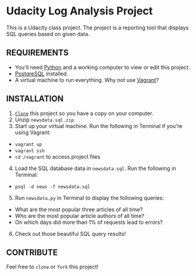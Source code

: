 # Udacity Log Analysis Project

This is a Udacity class project. The project is a reporting tool that displays SQL queries based on given data.

## REQUIREMENTS

* You'll need [Python](https://www.python.org/) and a working computer to view or edit this project.
* [PostgreSQL](https://www.postgresql.org/) installed.
* A virtual machine to run everything. Why not use [Vagrant](https://www.vagrantup.com/)?

## INSTALLATION

1. [`Clone`](https://github.com/purwin/Udacity_Log_Analysis.git) this project so you have a copy on your computer.
2. Unzip `newsdata.sql.zip`.
3. Start up your virtual machine. Run the following in Terminal if you're using Vagrant:
  * `vagrant up`
  * `vagrant ssh`
  * `cd /vagrant` to access project files
4. Load the SQL database data in `newsdata.sql`. Run the following in Terminal:
  * `psql -d news -f newsdata.sql`
5. Run `newsdata.py` in Terminal to display the following queries:
  * What are the most popular three articles of all time?
  * Who are the most popular article authors of all time?
  * On which days did more than 1% of requests lead to errors?
6. Check out those beautiful SQL query results!

## CONTRIBUTE

Feel free to `clone` or `fork` this project!